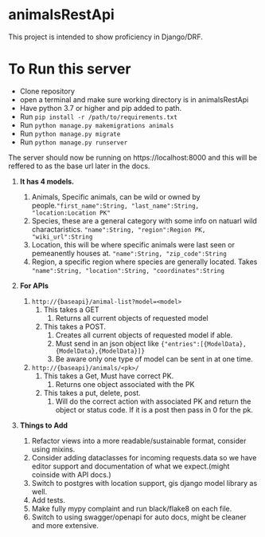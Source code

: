 # animalsRestApi
This project is intended to show proficiency in Django/DRF.
# To Run this server
   - Clone repository
   - open a terminal and make sure working directory is in animalsRestApi
   - Have python 3.7 or higher and pip added to path.
   - Run `pip install -r /path/to/requirements.txt`
   - Run `python manage.py makemigrations animals`
   - Run `python manage.py migrate`
   - Run `python manage.py runserver`
   
   The server should now be running on https://localhost:8000 and this will be reffered to as the base url later in the docs.

1. **It has 4 models.**
   1. Animals, Specific animals, can be wild or owned by people.`"first_name":String, "last_name":String, "location:Location PK"`
   2. Species, these are a general category with some info on natuarl wild charactaristics. `"name":String, "region":Region PK, "wiki_url":String`
   3. Location, this will be where specific animals were last seen or pemeanently houses at. `"name":String, "zip_code":String`
   4. Region, a specific region where species are generally located. Takes `"name":String, "location":String, "coordinates":String`

2. **For APIs**
   1. `http://{baseapi}/animal-list?model=<model>`
      1. This takes a GET
         1. Returns all current objects of requested model
      2. This takes a POST.
         1. Creates all current objects of requested model if able.
         2. Must send in an json object like `{"entries":[{ModelData},{ModelData},{ModelData}]}`
         3. Be aware only one type of model can be sent in at one time.
   2. `http://{baseapi}/animals/<pk>/`
      1. This takes a Get, Must have correct PK.
         1. Returns one object associated with the PK
      2. This takes a put, delete, post.
         1. Will do the correct action with associated PK and return the object or status code. If it is a post then pass in 0 for the pk.

3. **Things to Add**
   1. Refactor views into a more readable/sustainable format, consider using mixins.
   2. Consider adding dataclasses for incoming requests.data so we have editor support and documentation of what we expect.(might coinside with API docs.)
   3. Switch to postgres with location support, gis django model library as well.
   4. Add tests.
   5. Make fully mypy complaint and run black/flake8 on each file.
   6. Switch to using swagger/openapi for auto docs, might be cleaner and more extensive.

